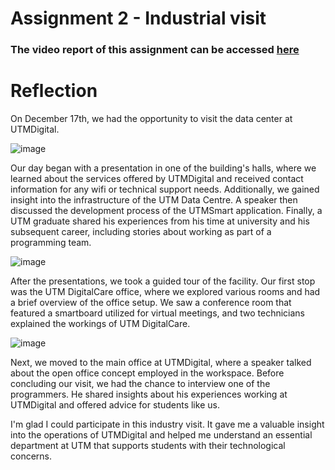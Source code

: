 # Assignment 2 - Industrial visit

### The video report of this assignment can be accessed [here](https://drive.google.com/file/d/1KMRBGGsL-HuBf4adNxN7g1BAiH9iNvbI/view?usp=sharing)

# Reflection 

On December 17th, we had the opportunity to visit the data center at UTMDigital. 

![image](https://github.com/user-attachments/assets/8f3df9d4-d31f-4ae0-8704-f9b6198d9b61)


Our day began with a presentation in one of the building's halls, where we learned about the services offered by UTMDigital and received contact information for any wifi or technical support needs. Additionally, we gained insight into the infrastructure of the UTM Data Centre. A speaker then discussed the development process of the UTMSmart application. Finally, a UTM graduate shared his experiences from his time at university and his subsequent career, including stories about working as part of a programming team.

![image](https://github.com/user-attachments/assets/f39fb4fe-6bf9-46fa-913b-f892783b9d22)


After the presentations, we took a guided tour of the facility. Our first stop was the UTM DigitalCare office, where we explored various rooms and had a brief overview of the office setup. We saw a conference room that featured a smartboard utilized for virtual meetings, and two technicians explained the workings of UTM DigitalCare.

![image](https://github.com/user-attachments/assets/c8f5ce9b-2959-4fba-8c08-2250c093a5aa)


Next, we moved to the main office at UTMDigital, where a speaker talked about the open office concept employed in the workspace. Before concluding our visit, we had the chance to interview one of the programmers. He shared insights about his experiences working at UTMDigital and offered advice for students like us.

I'm glad I could participate in this industry visit. It gave me a valuable insight into the operations of UTMDigital and helped me understand an essential department at UTM that supports students with their technological concerns.
